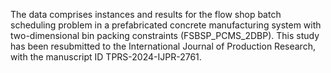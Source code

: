 The data comprises instances and results for the flow shop batch scheduling problem in a prefabricated concrete manufacturing system with two-dimensional bin packing constraints (FSBSP\_PCMS\_2DBP). This study has been resubmitted to the International Journal of Production Research, with the manuscript ID TPRS-2024-IJPR-2761.
